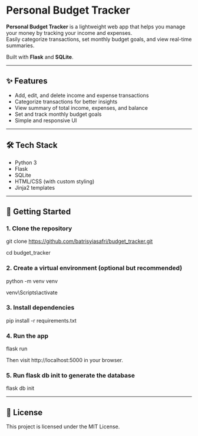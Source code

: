 # Personal Budget Tracker

**Personal Budget Tracker** is a lightweight web app that helps you manage your money by tracking your income and expenses.  
Easily categorize transactions, set monthly budget goals, and view real-time summaries.

Built with **Flask** and **SQLite**.

---

## ✨ Features

- Add, edit, and delete income and expense transactions
- Categorize transactions for better insights
- View summary of total income, expenses, and balance
- Set and track monthly budget goals
- Simple and responsive UI

---

## 🛠 Tech Stack

- Python 3
- Flask
- SQLite
- HTML/CSS (with custom styling)
- Jinja2 templates

---

## 🚀 Getting Started

### 1. Clone the repository

git clone https://github.com/batrisyiasafri/budget_tracker.git

cd budget_tracker

### 2. Create a virtual environment (optional but recommended)

python -m venv venv

venv\Scripts\activate

### 3. Install dependencies

pip install -r requirements.txt

### 4. Run the app

flask run

Then visit http://localhost:5000 in your browser.

### 5. Run flask db init to generate the database

flask db init

---

## 📄 License

This project is licensed under the MIT License.